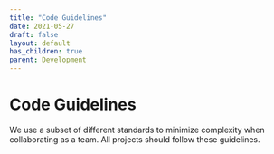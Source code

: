 ```yaml
---
title: "Code Guidelines"
date: 2021-05-27
draft: false
layout: default
has_children: true
parent: Development
---
```


# Code Guidelines

We use a subset of different standards to minimize complexity when collaborating as a team.
All projects should follow these guidelines.

